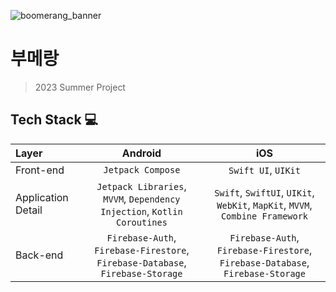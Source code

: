 ![boomerang_banner](https://github.com/2023-Summer-Project/.github/assets/61890844/62cf2447-6d89-4c0b-b09b-b3b3595cc29e)
# 부메랑
> 2023 Summer Project <br>

## Tech Stack 💻
|Layer|Android|iOS|
|:---|:---:|:---:|
|Front-end|`Jetpack Compose`|`Swift UI`, `UIKit`|
|Application Detail|`Jetpack Libraries`, `MVVM`, `Dependency Injection`, `Kotlin Coroutines`| `Swift`, `SwiftUI`, `UIKit`, `WebKit`, `MapKit`, `MVVM`, `Combine Framework`|
|Back-end|`Firebase-Auth`, `Firebase-Firestore`, `Firebase-Database`, `Firebase-Storage`|`Firebase-Auth`, `Firebase-Firestore`, `Firebase-Database`, `Firebase-Storage`|
